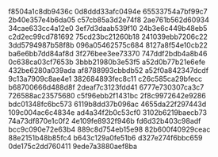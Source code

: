 f8504a1c8db9436c
0d8ddd33afc0494e
65533754a7bf99c7
2b40e357e4b6da05
c57cb85a3d2e74f8
2ae761b562d60934
34cae633cc4a12e0
3ef7d3daab539f10
24b3e6c449b48eb5
c2d2ec99cd781692
75cd23bc21260b18
241039ebb7206c22
3dd5794987b58f8b
096a05462575c684
8127a8f54e10cb22
ba6e6bb7dd84af8d
3f276bee3ee73370
747ddf2bdb4a8b46
0c638ca03cf7653b
3bbb21980b3e53f5
a52d0b77b21e6efe
432be6280a039ada
af8788993cbbdb52
a52f0a842347dcdf
9c13a7909c8ae4e1
382684893fec8c11
c26c585ca29bfecc
b68700666d488d8f
2deaf7c3123fdd41
6777e730307ca3c7
726588ac23575680
c5f96ebb2f1431bc
2f8c9972642e9286
bdc01348fc6bc573
6119b8dd37b096ac
4655da22f297443d
109c004ac6c4834e
ad4a34f2b0c53cf0
3102b6219baecb73
74a73df870e1c0f2
4e109fe8932f946b
fd6d32b403c98adf
bcc9c090e72e63b4
889c8d754eb15e98
82b600f40929ceac
88e2151b48b85fc4
b643c129a0fe51b6
d327e274f6bbc659
0de175c2dd760411
9ede7a3880aef8ba
